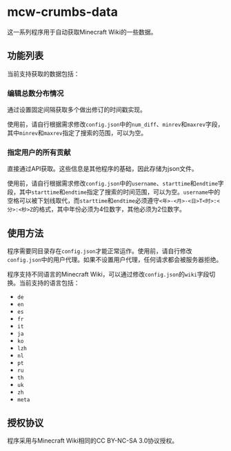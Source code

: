 # mcw-crumbs-data
这一系列程序用于自动获取Minecraft Wiki的一些数据。

## 功能列表
当前支持获取的数据包括：

### 编辑总数分布情况
通过设置固定间隔获取多个做出修订的时间戳实现。

使用前，请自行根据需求修改`config.json`中的`num_diff`、`minrev`和`maxrev`字段，其中`minrev`和`maxrev`指定了搜索的范围，可以为空。

### 指定用户的所有贡献
直接通过API获取。这些信息是其他程序的基础，因此存储为json文件。

使用前，请自行根据需求修改`config.json`中的`username`、`starttime`和`endtime`字段，其中`starttime`和`endtime`指定了搜索的时间范围，可以为空。`username`中的空格可以被下划线取代，而`starttime`和`endtime`必须遵守`<年>-<月>-<日>T<时>:<分>:<秒>Z`的格式，其中年份必须为4位数字，其他必须为2位数字。

## 使用方法
程序需要同目录存在`config.json`才能正常运作。使用前，请自行修改`config.json`中的用户代理。如果不设置用户代理，任何请求都会被服务器拒绝。

程序支持不同语言的Minecraft Wiki，可以通过修改`config.json`的`wiki`字段切换。当前支持的语言包括：
* `de`
* `en`
* `es`
* `fr`
* `it`
* `ja`
* `ko`
* `lzh`
* `nl`
* `pt`
* `ru`
* `th`
* `uk`
* `zh`
* `meta`

## 授权协议
程序采用与Minecraft Wiki相同的CC BY-NC-SA 3.0协议授权。
